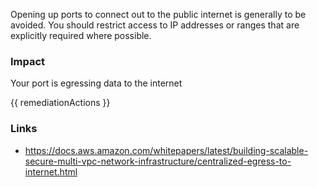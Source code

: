 
Opening up ports to connect out to the public internet is generally to be avoided. You should restrict access to IP addresses or ranges that are explicitly required where possible.

### Impact
Your port is egressing data to the internet

<!-- DO NOT CHANGE -->
{{ remediationActions }}

### Links
- https://docs.aws.amazon.com/whitepapers/latest/building-scalable-secure-multi-vpc-network-infrastructure/centralized-egress-to-internet.html



